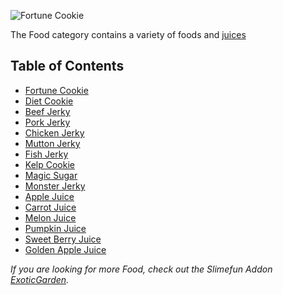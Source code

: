 ![Fortune Cookie](https://raw.githubusercontent.com/TheBusyBiscuit/Slimefun4-Wiki/master/images/category-resources.png)

The Food category contains a variety of foods and [juices](https://github.com/Slimefun/Slimefun4/wiki/Juices)

## Table of Contents
* [Fortune Cookie](https://github.com/Slimefun/Slimefun4/wiki/Fortune-Cookie)
* [Diet Cookie](https://github.com/Slimefun/Slimefun4/wiki/Diet-Cookie)
* [Beef Jerky](https://github.com/Slimefun/Slimefun4/wiki/Meat-Jerky)
* [Pork Jerky](https://github.com/Slimefun/Slimefun4/wiki/Meat-Jerky)
* [Chicken Jerky](https://github.com/Slimefun/Slimefun4/wiki/Meat-Jerky)
* [Mutton Jerky](https://github.com/Slimefun/Slimefun4/wiki/Meat-Jerky)
* [Fish Jerky](https://github.com/Slimefun/Slimefun4/wiki/Meat-Jerky)
* [Kelp Cookie](https://github.com/Slimefun/Slimefun4/wiki/Kelp-Cookie)
* [Magic Sugar](https://github.com/Slimefun/Slimefun4/wiki/Magic-Sugar)
* [Monster Jerky](https://github.com/Slimefun/Slimefun4/wiki/Monster-Jerky)
* [Apple Juice](https://github.com/Slimefun/Slimefun4/wiki/Juices)
* [Carrot Juice](https://github.com/Slimefun/Slimefun4/wiki/Juices)
* [Melon Juice](https://github.com/Slimefun/Slimefun4/wiki/Juices)
* [Pumpkin Juice](https://github.com/Slimefun/Slimefun4/wiki/Juices)
* [Sweet Berry Juice](https://github.com/Slimefun/Slimefun4/wiki/Juices)
* [Golden Apple Juice](https://github.com/Slimefun/Slimefun4/wiki/Juices)

*If you are looking for more Food, check out the Slimefun Addon [ExoticGarden](https://github.com/Slimefun/Slimefun4/wiki/ExoticGarden).*

